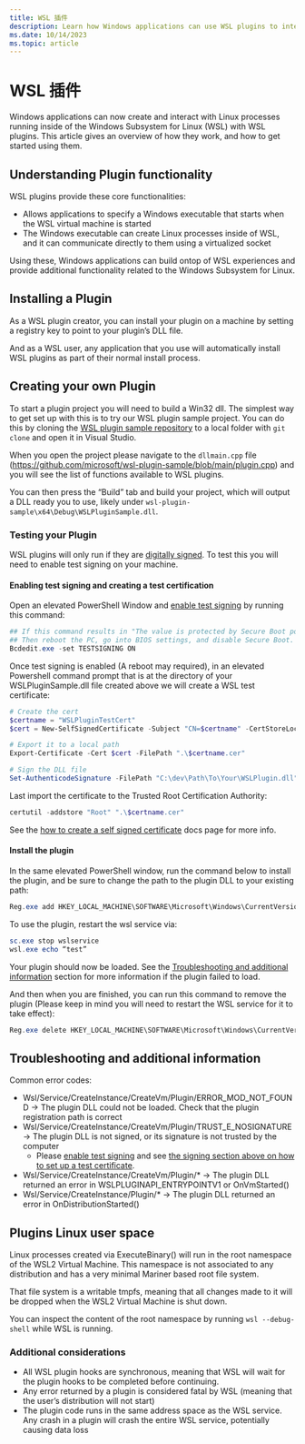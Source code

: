 ```yaml
---
title: WSL 插件
description: Learn how Windows applications can use WSL plugins to integrate their workflow inside of WSL
ms.date: 10/14/2023
ms.topic: article
---
```


# WSL 插件

Windows applications can now create and interact with Linux processes running inside of the Windows Subsystem for Linux (WSL) with WSL plugins. This article gives an overview of how they work, and how to get started using them. 

## Understanding Plugin functionality

WSL plugins provide these core functionalities:

- Allows applications to specify a Windows executable that starts when the WSL virtual machine is started
- The Windows executable can create Linux processes inside of WSL, and it can communicate directly to them using a virtualized socket

Using these, Windows applications can build ontop of WSL experiences and provide additional functionality related to the Windows Subsystem for Linux.

## Installing a Plugin 

As a WSL plugin creator, you can install your plugin on a machine by setting a registry key to point to your plugin’s DLL file. 

And as a WSL user, any application that you use will automatically install WSL plugins as part of their normal install process.

## Creating your own Plugin

To start a plugin project  you will need to build a Win32 dll. The simplest way to get set up with this is to try our WSL plugin sample project. You can do this by cloning the [WSL plugin sample repository](https://github.com/microsoft/wsl-plugin-sample) to a local folder with `git clone` and open it in Visual Studio.

When you open the project please navigate to the `dllmain.cpp` file (https://github.com/microsoft/wsl-plugin-sample/blob/main/plugin.cpp) and you will see the list of functions available to WSL plugins. 

You can then press the “Build” tab and build your project, which will output a DLL ready you to use, likely under `wsl-plugin-sample\x64\Debug\WSLPluginSample.dll`.

### Testing your Plugin

WSL plugins will only run if they are [digitally signed](/windows-hardware/drivers/install/digital-signatures). To test this you will need to enable test signing on your machine. 

#### Enabling test signing and creating a test certification

Open an elevated PowerShell Window and [enable test signing](/windows-hardware/drivers/install/the-testsigning-boot-configuration-option#enable-or-disable-use-of-test-signed-code) by running this command:
```powershell
## If this command results in "The value is protected by Secure Boot policy and cannot be modified or deleted"
## Then reboot the PC, go into BIOS settings, and disable Secure Boot. BitLocker may also affect your ability to modify this setting.
Bcdedit.exe -set TESTSIGNING ON
```

Once test signing is enabled (A reboot may required), in an elevated Powershell command prompt that is at the directory of your WSLPluginSample.dll file created above we will create a WSL test certificate:

```powershell
# Create the cert
$certname = "WSLPluginTestCert"
$cert = New-SelfSignedCertificate -Subject "CN=$certname" -CertStoreLocation "Cert:\CurrentUser\My" -KeyExportPolicy Exportable -KeySpec Signature -KeyLength 2048 -KeyAlgorithm RSA -HashAlgorithm SHA256 -Type CodeSigningCert

# Export it to a local path
Export-Certificate -Cert $cert -FilePath ".\$certname.cer"

# Sign the DLL file
Set-AuthenticodeSignature -FilePath "C:\dev\Path\To\Your\WSLPlugin.dll" -Certificate $cert
```

Last import the certificate to the Trusted Root Certification Authority:

```powershell
certutil -addstore "Root" ".\$certname.cer"
```

See the [how to create a self signed certificate](/entra/identity-platform/howto-create-self-signed-certificate) docs page for more info.

#### Install the plugin

In the same elevated PowerShell window, run the command below to install the plugin, and be sure to change the path to the plugin DLL to your existing path: 

```powershell
Reg.exe add HKEY_LOCAL_MACHINE\SOFTWARE\Microsoft\Windows\CurrentVersion\Lxss\Plugins /v demo-plugin /t REG_SZ /d C:\Path\to\plugin.dll  /f
```

To use the plugin, restart the wsl service via: 

```powershell
sc.exe stop wslservice
wsl.exe echo “test”
```

Your plugin should now be loaded. See the [Troubleshooting and additional information](#troubleshooting-and-additional-information) section for more information if the plugin failed to load.

And then when you are finished, you can run this command to remove the plugin (Please keep in mind you will need to restart the WSL service for it to take effect):

```powershell
Reg.exe delete HKEY_LOCAL_MACHINE\SOFTWARE\Microsoft\Windows\CurrentVersion\Lxss\Plugins /v demo-plugin
```

## Troubleshooting and additional information


Common error codes:

- Wsl/Service/CreateInstance/CreateVm/Plugin/ERROR_MOD_NOT_FOUND -> The plugin DLL could not be loaded. Check that the plugin registration path is correct
- Wsl/Service/CreateInstance/CreateVm/Plugin/TRUST_E_NOSIGNATURE -> The plugin DLL is not signed, or its signature is not trusted by the computer
   - Please [enable test signing](/windows-hardware/drivers/install/the-testsigning-boot-configuration-option#enable-or-disable-use-of-test-signed-code) and see [the signing section above on how to set up a test certificate](#enabling-test-signing-and-creating-a-test-certification).
- Wsl/Service/CreateInstance/CreateVm/Plugin/* -> The plugin DLL returned an error in WSLPLUGINAPI_ENTRYPOINTV1 or OnVmStarted()
- Wsl/Service/CreateInstance/Plugin/* -> The plugin DLL returned an error in OnDistributionStarted()

## Plugins Linux user space

Linux processes created via ExecuteBinary() will run in the root namespace of the WSL2 Virtual Machine. This namespace is not associated to any distribution and has a very minimal Mariner based root file system.

That file system is a writable tmpfs, meaning that all changes made to it will be dropped when the WSL2 Virtual Machine is shut down.

You can inspect the content of the root namespace by running `wsl --debug-shell` while WSL is running.

### Additional considerations 

-	All WSL plugin hooks are synchronous, meaning that WSL will wait for the plugin hooks to be completed before continuing. 
-	Any error returned by a plugin is considered fatal by WSL (meaning that the user’s distribution will not start)
-	The plugin code runs in the same address space as the WSL service. Any crash in a plugin will crash the entire WSL service, potentially causing data loss
